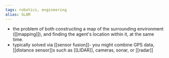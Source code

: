 ```yaml
---
tags: robotics, engineering
alias: SLAM
---
```


- the problem of both constructing a map of the surrounding environment ([[mapping]]), and finding the agent's location within it, at the same time.
- typically solved via [[sensor fusion]]- you might combine GPS data, [[distance sensor]]s such as [[LIDAR]], cameras, sonar, or [[radar]]